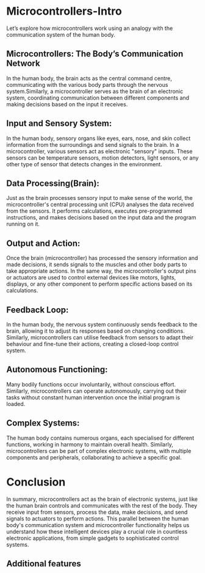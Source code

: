 # Microcontrollers-Intro

Let’s explore how microcontrollers work using an analogy with the communication system of the human body.
## Microcontrollers: The Body’s Communication Network
In the human body, the brain acts as the central command centre, communicating with the various body parts through the nervous system.Similarly, a microcontroller serves as the brain of an electronic system, coordinating communication between different components and making decisions based on the input it receives.

## Input and Sensory System:
In the human body, sensory organs like eyes, ears, nose, and skin collect information from the surroundings and send signals to the brain. In a microcontroller, various sensors act as electronic "sensory" inputs. These sensors can be temperature sensors, motion detectors, light sensors, or any other type of sensor that detects changes in the environment.

## Data Processing(Brain):
Just as the brain processes sensory input to make sense of the world, the microcontroller's central processing unit (CPU) analyses the data received from the sensors. It performs calculations, executes pre-programmed instructions, and makes decisions based on the input data and the program running on it.

## Output and Action:
Once the brain (microcontroller) has processed the sensory information and made decisions, it sends signals to the muscles and other body parts to take appropriate actions. In the same way, the microcontroller's output pins or actuators are used to control external devices like motors, lights, displays, or any other component to perform specific actions based on its calculations.

## Feedback Loop:
In the human body, the nervous system continuously sends feedback to the brain, allowing it to adjust its responses based on changing conditions. Similarly, microcontrollers can utilise feedback from sensors to adapt their behaviour and fine-tune their actions, creating a closed-loop control system.

## Autonomous Functioning:
Many bodily functions occur involuntarily, without conscious effort. Similarly, microcontrollers can operate autonomously, carrying out their tasks without constant human intervention once the initial program is loaded.

## Complex Systems:
The human body contains numerous organs, each specialised for different functions, working in harmony to maintain overall health. Similarly, microcontrollers can be part of complex electronic systems, with multiple components and peripherals, collaborating to achieve a specific goal.

# Conclusion 
In summary, microcontrollers act as the brain of electronic systems, just like the human brain controls and communicates with the rest of the body. They receive input from sensors, process the data, make decisions, and send signals to actuators to perform actions. This parallel between the human body's communication system and microcontroller functionality helps us understand how these intelligent devices play a crucial role in countless electronic applications, from simple gadgets to sophisticated control systems.

## Additional features